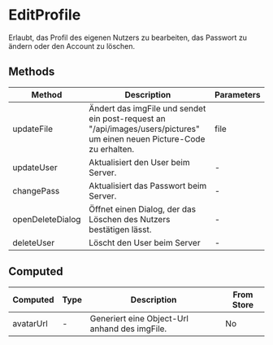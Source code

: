 # EditProfile

Erlaubt, das Profil des eigenen Nutzers zu bearbeiten, das Passwort zu ändern oder den Account zu löschen.

## Methods

<!-- @vuese:EditProfile:methods:start -->
|Method|Description|Parameters|
|---|---|---|
|updateFile|Ändert das imgFile und sendet ein post-request an "/api/images/users/pictures" um einen neuen Picture-Code zu erhalten.|file|
|updateUser|Aktualisiert den User beim Server.|-|
|changePass|Aktualisiert das Passwort beim Server.|-|
|openDeleteDialog|Öffnet einen Dialog, der das Löschen des Nutzers bestätigen lässt.|-|
|deleteUser|Löscht den User beim Server|-|

<!-- @vuese:EditProfile:methods:end -->


## Computed

<!-- @vuese:EditProfile:computed:start -->
|Computed|Type|Description|From Store|
|---|---|---|---|
|avatarUrl|-|Generiert eine Object-Url anhand des imgFile.|No|

<!-- @vuese:EditProfile:computed:end -->


